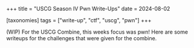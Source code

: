 +++
title = "USCG Season IV Pwn Write-Ups"
date = 2024-08-02

[taxonomies]
tags = ["write-up", "ctf", "uscg", "pwn"]
+++

(WIP)
For the USCG Combine, this weeks focus was pwn! Here are some writeups for the challenges that were given for the combine.
<!-- more -->
